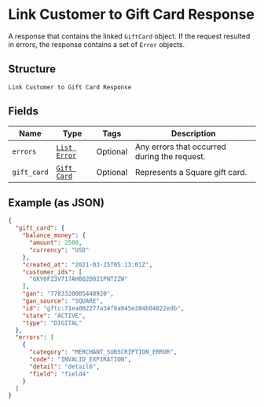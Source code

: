 
# Link Customer to Gift Card Response

A response that contains the linked `GiftCard` object. If the request resulted in errors,
the response contains a set of `Error` objects.

## Structure

`Link Customer to Gift Card Response`

## Fields

| Name | Type | Tags | Description |
|  --- | --- | --- | --- |
| `errors` | [`List Error`](../../doc/models/error.md) | Optional | Any errors that occurred during the request. |
| `gift_card` | [`Gift Card`](../../doc/models/gift-card.md) | Optional | Represents a Square gift card. |

## Example (as JSON)

```json
{
  "gift_card": {
    "balance_money": {
      "amount": 2500,
      "currency": "USD"
    },
    "created_at": "2021-03-25T05:13:01Z",
    "customer_ids": [
      "GKY0FZ3V717AH8Q2D821PNT2ZW"
    ],
    "gan": "7783320005440920",
    "gan_source": "SQUARE",
    "id": "gftc:71ea002277a34f8a945e284b04822edb",
    "state": "ACTIVE",
    "type": "DIGITAL"
  },
  "errors": [
    {
      "category": "MERCHANT_SUBSCRIPTION_ERROR",
      "code": "INVALID_EXPIRATION",
      "detail": "detail6",
      "field": "field4"
    }
  ]
}
```

